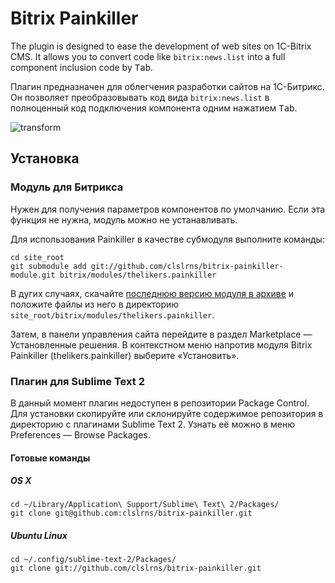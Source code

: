 Bitrix Painkiller
=================

The plugin is designed to ease the development of web sites on 1C-Bitrix CMS. It allows you to convert code like `bitrix:news.list` into a full component inclusion code by <kbd>Tab</kbd>.

Плагин предназначен для облегчения разработки сайтов на 1С-Битрикс. Он позволяет преобразовывать код вида `bitrix:news.list` в полноценный код подключения компонента одним нажатием <kbd>Tab</kbd>.

![transform](http://picasion.com/pic67/6991b114c4f74ac1b1aaa89f8a456746.gif)

Установка
-------------------------------
### Модуль для Битрикса
Нужен для получения параметров компонентов по умолчанию. Если эта функция не нужна, модуль можно не устанавливать.

Для использования Painkiller в качестве субмодуля выполните команды:

    cd site_root
    git submodule add git://github.com/clslrns/bitrix-painkiller-module.git bitrix/modules/thelikers.painkiller

В дугих случаях, скачайте [последнюю версию модуля в архиве](https://nodeload.github.com/clslrns/bitrix-painkiller-module/zip/master) и положите файлы из него в директорию `site_root/bitrix/modules/thelikers.painkiller`.

Затем, в панели управления сайта перейдите в раздел Marketplace — Установленные решения. В контекстном меню напротив модуля Bitrix Painkiller (thelikers.painkiller) выберите «Установить».

### Плагин для Sublime Text 2

В данный момент плагин недоступен в репозитории Package Control. Для установки скопируйте или склонируйте содержимое репозитория в директорию с плагинами Sublime Text 2. Узнать её можно в меню Preferences — Browse Packages.

#### Готовые команды
##### OS X

    cd ~/Library/Application\ Support/Sublime\ Text\ 2/Packages/
    git clone git@github.com:clslrns/bitrix-painkiller.git

##### Ubuntu Linux

    cd ~/.config/sublime-text-2/Packages/
    git clone git://github.com/clslrns/bitrix-painkiller.git

